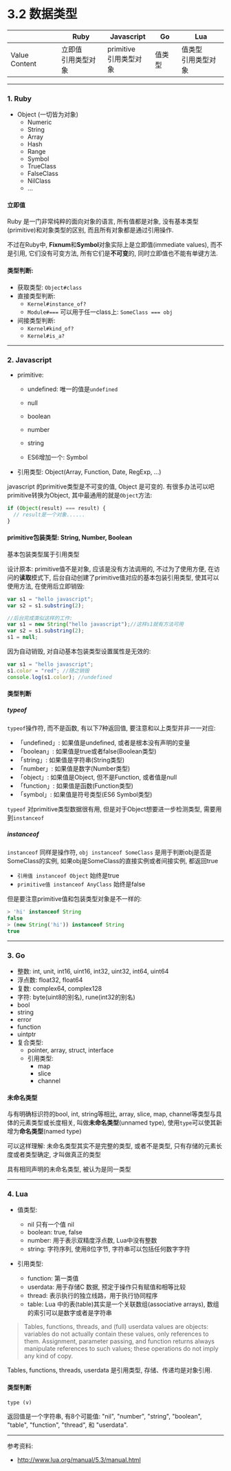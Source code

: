 # 3.2 数据类型

|               | Ruby                   | Javascript                | Go     | Lua                    |
|---------------|------------------------|---------------------------|--------|------------------------|
| Value Content | 立即值<br>引用类型对象 | primitive<br>引用类型对象 | 值类型 | 值类型<br>引用类型对象 |

---

### 1. Ruby

* Object (一切皆为对象)
  * Numeric
  * String
  * Array
  * Hash
  * Range
  * Symbol
  * TrueClass
  * FalseClass
  * NilClass
  * ...

#### 立即值

Ruby 是一门非常纯粹的面向对象的语言, 所有值都是对象, 没有基本类型(primitive)和对象类型的区别, 而且所有对象都是通过引用操作.

不过在Ruby中, **Fixnum**和**Symbol**对象实际上是立即值(immediate values), 而不是引用, 它们没有可变方法, 所有它们是**不可变**的, 同时立即值也不能有单键方法.

#### 类型判断:

* 获取类型: `Object#class`
* 直接类型判断:
  * `Kernel#instance_of?`
  * `Module#===` 可以用于任一class上: `SomeClass === obj`
* 间接类型判断:
  * `Kernel#kind_of?`
  * `Kernel#is_a?`

---

### 2. Javascript

* primitive:

  * undefined: 唯一的值是`undefined`
  * null
  * boolean
  * number
  * string

  * ES6增加一个: Symbol

* 引用类型: Object(Array, Function, Date, RegExp, ...)

javascript 的primitive类型是不可变的值, Object 是可变的. 有很多办法可以吧primitive转换为Object, 其中最通用的就是`Object`方法:

```javascript
if (Object(result) === result) {
  // result是一个对象......
}
```

#### primitive包装类型: String, Number, Boolean

基本包装类型属于引用类型

设计原本: primitive值不是对象, 应该是没有方法调用的, 不过为了使用方便, 在访问的**读取**模式下, 后台自动创建了primitive值对应的基本包装引用类型, 使其可以使用方法, 在使用后立即销毁:

```javascript
var s1 = "hello javascript";
var s2 = s1.substring(2);

//后台完成类似这样的工作:
var s1 = new String("hello javascript");//这样s1就有方法可用
var s2 = s1.substring(2);
s1 = null;
```

因为自动销毁, 对自动基本包装类型设置属性是无效的:

```javascript
var s1 = "hello javascript";
s1.color = "red"; //随之销毁
console.log(s1.color); //undefined
```

#### 类型判断

##### typeof

`typeof`操作符, 而不是函数, 有以下7种返回值, 要注意和以上类型并非一一对应:

* 「undefined」: 如果值是undefined, 或者是根本没有声明的变量
* 「boolean」: 如果值是true或者false(Boolean类型)
* 「string」: 如果值是字符串(String类型)
* 「number」: 如果值是数字(Number类型)
* 「object」: 如果值是Object, 但不是Function, 或者值是null
* 「function」: 如果值是函数(Function类型)
* 「symbol」: 如果值是符号类型(ES6 Symbol类型)

`typeof` 对primitive类型数据很有用, 但是对于Object想要进一步检测类型, 需要用到`instanceof`

##### instanceof

`instanceof` 同样是操作符, `obj instanceof SomeClass` 是用于判断obj是否是SomeClass的实例, 如果obj是SomeClass的直接实例或者间接实例, 都返回true

* `引用值 instanceof Object` 始终是true
* `primitive值 instanceof AnyClass` 始终是false

但是要注意primitive值和包装类型对象是不一样的:

```javascript
> 'hi' instanceof String
false
> (new String('hi')) instanceof String
true
```

---

### 3. Go

* 整数: int, unit, int16, uint16, int32, uint32, int64, uint64
* 浮点数: float32, float64
* 复数: complex64, complex128
* 字符: byte(uint8的别名), rune(int32的别名)
* bool
* string
* error
* function
* uintptr
* 复合类型:
  * pointer, array, struct, interface
  * 引用类型:
    * map
    * slice
    * channel

#### 未命名类型

与有明确标识符的bool, int, string等相比, array, slice, map, channel等类型与具体的元素类型或长度相关, 叫做**未命名类型**(unnamed type), 使用`type`可以使其新增为**命名类型**(named type)

可以这样理解: 未命名类型其实不是完整的类型, 或者不是类型, 只有存储的元素长度或者类型确定, 才叫做真正的类型

具有相同声明的未命名类型, 被认为是同一类型

---

### 4. Lua

* 值类型:
  * nil 只有一个值 nil
  * boolean: true, false
  * number: 用于表示双精度浮点数, Lua中没有整数
  * string: 字符序列, 使用8位字节, 字符串可以包括任何数字字符

* 引用类型:
  * function: 第一类值
  * userdata: 用于存储C 数据, 预定于操作只有赋值和相等比较
  * thread: 表示执行的独立线路，用于执行协同程序
  * table: Lua 中的表(table)其实是一个关联数组(associative arrays), 数组的索引可以是数字或者是字符串

> Tables, functions, threads, and (full) userdata values are objects: variables do not actually contain these values, only references to them. Assignment, parameter passing, and function returns always manipulate references to such values; these operations do not imply any kind of copy.

Tables, functions, threads, userdata 是引用类型, 存储、传递均是对象引用.

#### 类型判断

`type (v)`

返回值是一个字符串, 有8个可能值:  "nil", "number", "string", "boolean", "table", "function", "thread", 和 "userdata".

---

参考资料:

* <http://www.lua.org/manual/5.3/manual.html>

<!--
Lua userdata

### Java

* primitive(变量存的是变量实际的值): 4整2浮1 char 1 boolean
* 引用类型

类似javascript 也有基本包装类型

-->
